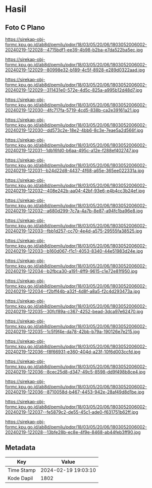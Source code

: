 # Hasil

## Foto C Plano

https://sirekap-obj-formc.kpu.go.id/ab8d/pemilu/pdpr/18/03/05/20/06/1803052006002-20240219-122028--4715bdf1-ee39-4b98-b2ba-e7da522ba5ec.jpg

https://sirekap-obj-formc.kpu.go.id/ab8d/pemilu/pdpr/18/03/05/20/06/1803052006002-20240219-122029--80998e32-b189-4c5f-8928-e289d0322aad.jpg

https://sirekap-obj-formc.kpu.go.id/ab8d/pemilu/pdpr/18/03/05/20/06/1803052006002-20240219-122029--311431e0-572e-4d5c-825a-a995b12d48d7.jpg

https://sirekap-obj-formc.kpu.go.id/ab8d/pemilu/pdpr/18/03/05/20/06/1803052006002-20240219-122030--4fc717fa-5719-4cd5-838b-ca2e39161a21.jpg

https://sirekap-obj-formc.kpu.go.id/ab8d/pemilu/pdpr/18/03/05/20/06/1803052006002-20240219-122030--dd573c2e-18e2-4bb6-8c3e-7eae5a2d566f.jpg

https://sirekap-obj-formc.kpu.go.id/ab8d/pemilu/pdpr/18/03/05/20/06/1803052006002-20240219-122031--1db16fd0-b6aa-495c-a12e-f288ef402747.jpg

https://sirekap-obj-formc.kpu.go.id/ab8d/pemilu/pdpr/18/03/05/20/06/1803052006002-20240219-122031--b24d22d8-4437-4f68-a65e-365ee022331a.jpg

https://sirekap-obj-formc.kpu.go.id/ab8d/pemilu/pdpr/18/03/05/20/06/1803052006002-20240219-122032--408e242b-aa04-42bf-93e6-e4b4cc3b24ef.jpg

https://sirekap-obj-formc.kpu.go.id/ab8d/pemilu/pdpr/18/03/05/20/06/1803052006002-20240219-122032--a680d299-7c7a-4a7b-8e87-a94fc1ba96e8.jpg

https://sirekap-obj-formc.kpu.go.id/ab8d/pemilu/pdpr/18/03/05/20/06/1803052006002-20240219-122033--fbb1d257-cc70-4e4d-a575-29555fa38525.jpg

https://sirekap-obj-formc.kpu.go.id/ab8d/pemilu/pdpr/18/03/05/20/06/1803052006002-20240219-122033--b160d067-f1c1-4053-8340-44e51983d24e.jpg

https://sirekap-obj-formc.kpu.go.id/ab8d/pemilu/pdpr/18/03/05/20/06/1803052006002-20240219-122034--b2fbca30-a191-4ff9-9615-c1e72e81f950.jpg

https://sirekap-obj-formc.kpu.go.id/ab8d/pemilu/pdpr/18/03/05/20/06/1803052006002-20240219-122034--f2bff44b-a32f-4d8f-a8a5-f2c4d293473a.jpg

https://sirekap-obj-formc.kpu.go.id/ab8d/pemilu/pdpr/18/03/05/20/06/1803052006002-20240219-122035--30fcf89a-c367-4252-bead-3dca97e62470.jpg

https://sirekap-obj-formc.kpu.go.id/ab8d/pemilu/pdpr/18/03/05/20/06/1803052006002-20240219-122035--1c5f9f4e-da78-42bb-b79a-190126e7e215.jpg

https://sirekap-obj-formc.kpu.go.id/ab8d/pemilu/pdpr/18/03/05/20/06/1803052006002-20240219-122036--f8f66931-e360-404d-a23f-10f6d003ccfd.jpg

https://sirekap-obj-formc.kpu.go.id/ab8d/pemilu/pdpr/18/03/05/20/06/1803052006002-20240219-122036--8cec25d8-d347-49c5-8598-dd9f498b8ce4.jpg

https://sirekap-obj-formc.kpu.go.id/ab8d/pemilu/pdpr/18/03/05/20/06/1803052006002-20240219-122036--8710058d-b467-4453-942e-28af49d8d1be.jpg

https://sirekap-obj-formc.kpu.go.id/ab8d/pemilu/pdpr/18/03/05/20/06/1803052006002-20240219-122037--fe5879c2-de55-45c1-ade0-f631751b62ff.jpg

https://sirekap-obj-formc.kpu.go.id/ab8d/pemilu/pdpr/18/03/05/20/06/1803052006002-20240219-122028--13bfe28b-ec8e-4f9e-8468-ab44feb3ff90.jpg


## Metadata

| Key        | Value               |
| ---------- | ------------------- |
| Time Stamp | 2024-02-19 19:03:10 |
| Kode Dapil | 1802                |



